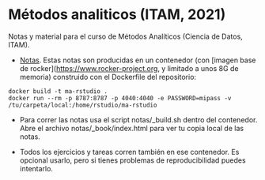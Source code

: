 # Métodos analiticos (ITAM, 2021)
Notas y material para el curso de Métodos Analíticos (Ciencia de Datos, ITAM).

- [Notas](). Estas notas son producidas
en un contenedor (con [imagen base de rocker](https://www.rocker-project.org, y limitado a unos 8G de memoria)  construido con el Dockerfile del repositorio:

```
docker build -t ma-rstudio .
docker run --rm -p 8787:8787 -p 4040:4040 -e PASSWORD=mipass -v /tu/carpeta/local:/home/rstudio/ma-rstudio
```

- Para correr las notas usa el script notas/\_build.sh dentro del contenedor. Abre el archivo notas/\_book/index.html para ver tu copia local de las notas.

- Todos los ejercicios y tareas corren también en ese contenedor. Es opcional usarlo,
pero si tienes problemas de reproducibilidad puedes intentarlo.

